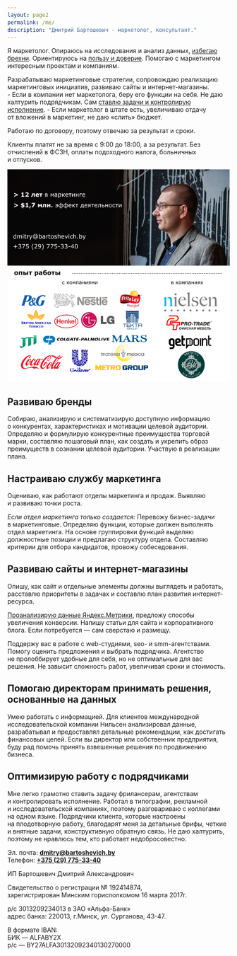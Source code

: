 ```yaml
---
layout: page2
permalink: /me/
description: "Дмитрий Бартошевич - маркетолог, консультант."
---
```


<p> Я&nbsp;маркетолог. Опираюсь на&nbsp;исследования и&nbsp;анализ данных, <a href="http://www.bartoshevich.by/mnenie/otlichie-marketologa-ot-brexuna/">избегаю брехни</a>. Ориентируюсь на&nbsp;<a href="http://www.bartoshevich.by/mnenie/konkurentnoe-preimushhestvo/">пользу и&nbsp;доверие</a>. Помогаю с&nbsp;маркетингом интересным проектам и&nbsp;компаниям.</p>
<div class="hip2">
Разрабатываю маркетинговые стратегии, сопровождаю реализацию маркетинговых инициатив, развиваю сайты и&nbsp;интернет-магазины.</div>
- Если в&nbsp;компании нет маркетолога, беру его функции на&nbsp;себя. Не&nbsp;даю халтурить подрядчикам. Сам <a href="http://www.bartoshevich.by/opyt/autsorsing-marketinga/">ставлю задачи и&nbsp;контролирую исполнение</a>. 
- Если маркетолог в&nbsp;штате есть, увеличиваю отдачу от&nbsp;вложений в&nbsp;маркетинг, не&nbsp;даю «слить» бюджет. 
  
<p>Работаю по&nbsp;договору, поэтому отвечаю за&nbsp;результат и&nbsp;сроки.</p>
<p> Клиенты платят не&nbsp;за&nbsp;время с&nbsp;9:00 до&nbsp;18:00, а&nbsp;за&nbsp;результат. Без отчислений в&nbsp;ФСЗН, оплаты подоходного налога, больничных и&nbsp;отпусков. </p>

![Дмитрий Бартошевич](/images/me.png)

<h2>Развиваю бренды</h2>
 Собираю, анализирую и&nbsp;систематизирую доступную информацию о&nbsp;конкурентах, характеристиках и&nbsp;мотивации целевой аудитории. Определяю и&nbsp;формулирую конкурентные преимущества торговой марки, составляю пошаговый план, как создать и&nbsp;укрепить образ преимуществ в&nbsp;сознании целевой аудитории. Участвую в&nbsp;реализации плана. 
<h2>Настраиваю службу маркетинга</h2>
<p> Оцениваю, как работают отделы маркетинга и&nbsp;продаж. Выявляю и&nbsp;развиваю точки роста. </p>
<p> <em>Если отдел маркетинга только создается:</em> Перевожу бизнес-задачи в&nbsp;маркетинговые. Определяю функции, которые должен выполнять отдел маркетинга. На&nbsp;основе группировки функций выделяю должностные позиции и&nbsp;предлагаю структуру отдела. Составляю критерии для отбора кандидатов, провожу собеседования. </p>
<h2>Развиваю сайты и&nbsp;интернет-магазины</h2>
<p>Опишу, как сайт и&nbsp;отдельные элементы должны выглядеть и&nbsp;работать, расставлю приоритеты в&nbsp;задачах и&nbsp;составлю план развития интернет-ресурса. </p>
<a href="https://yandex.ru/adv/expert/certificates/77XAAAAA7XpX9997">Проанализирую данные Яндекс.Метрики</a>, предложу способы увеличения конверсии. Напишу статьи для сайта и&nbsp;корпоративного блога. Если потребуется&nbsp;— сам сверстаю и&nbsp;размещу. 

<p>Поддержу вас в&nbsp;работе с&nbsp;web-студиями, seo- и&nbsp;smm-агентствами. Помогу оценить предложения и&nbsp;выбрать подрядчика. Агентство не&nbsp;пролоббирует удобные для себя, но&nbsp;не&nbsp;оптимальные для вас решения. Не&nbsp;завысит сложность работ, увеличивая сроки и&nbsp;стоимость. </p>
<h2>Помогаю директорам принимать решения, основанные на&nbsp;данных</h2>
<p>Умею работать с&nbsp;информацией. Для клиентов международной исследовательской компании Нильсен анализировал данные, разрабатывал и&nbsp;предоставлял детальные рекомендации, как достигать финансовых целей. Если вы&nbsp;директор или собственник предприятия, буду рад помочь принять взвешенные решения по&nbsp;продвижению бизнеса.</p>
<h2>Оптимизирую работу с&nbsp;подрядчиками</h2>
Мне легко грамотно ставить задачу фрилансерам, агентствам и&nbsp;контролировать исполнение. Работал в&nbsp;типографии, рекламной и&nbsp;исследовательской компаниях, поэтому разговариваю с&nbsp;коллегами на&nbsp;одном языке. Подрядчики клиента, которые настроены на&nbsp;плодотворную работу, благодарят меня за&nbsp;детальные брифы, четкие и&nbsp;внятные задачи, конструктивную обратную связь. Не&nbsp;даю халтурить, поэтому не&nbsp;нравлюсь тем, кто работает недобросовестно. 

<div class="">
<p>Эл. почта: <strong><a href="mailto:dmitry@bartoshevich.by">dmitry@bartoshevich.by</a></strong><br/>
 Телефон: <strong><a href="tel:+375297753340"><nobr class="phone">+375 (29) 775-33-40</nobr></a></strong> </p>
</div>

<div class="wff">
<p>ИП&nbsp;Бартошевич Дмитрий Александрович</p>

<p>Свидетельство о&nbsp;регистрации №&nbsp;192414874, <br/>
 зарегистрирован Минским горисполкомом 16&nbsp;марта 2017г. 
</p>
<p>р/с 3013209234013&nbsp;в ЗАО «Альфа-Банк» <br/>
 адрес банка: 220013, г.Минск, ул. Сурганова, <nobr>43-47.</nobr> 
</p>

<p>В&nbsp;формате IBAN:<br/>
 БИК&nbsp;— ALFABY2X<br/>
 р/с&nbsp;— BY27ALFA30132092340130270000 
</p>
</div>
